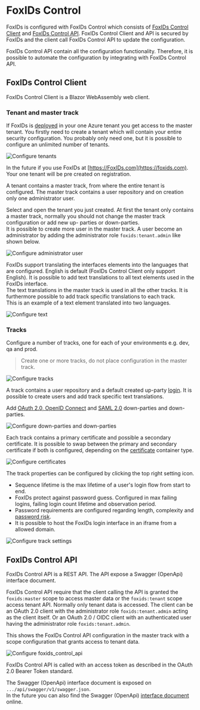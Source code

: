 # FoxIDs Control
FoxIDs is configured with FoxIDs Control which consists of [FoxIDs Control Client](#foxids-control-client) and [FoxIDs Control API](#foxids-control-api). FoxIDs Control Client and API is secured by FoxIDs and the client call FoxIDs Control API to update the configuration. 

FoxIDs Control API contain all the configuration functionality. Therefore, it is possible to automate the configuration by integrating with FoxIDs Control API.

## FoxIDs Control Client 
FoxIDs Control Client is a Blazor WebAssembly web client.

### Tenant and master track
If FoxIDs is [deployed](development.md) in your one Azure tenant you get access to the master tenant. You firstly need to create a tenant which will contain your entire security configuration. You probably only need one, but it is possible to configure an unlimited number of tenants.  

![Configure tenants](images/configure-tenant.png)

In the future if you use FoxIDs at [https://FoxIDs.com](https://foxids.com). Your one tenant will be pre created on registration.

A tenant contains a master track, from where the entire tenant is configured. The master track contains a user repository and on creation only one administrator user.

Select and open the tenant you just created. At first the tenant only contains a master track, normally you should not change the master track configuration or add new up- parties or down-parties.  
It is possible to create more user in the master track. A user become an administrator by adding the administrator role `foxids:tenant.admin` like shown below.

![Configure administrator user](images/configure-tenant-adminuser.png)

FoxIDs support translating the interfaces elements into the languages that are configured. English is default (FoxIDs Control Client only support English). It is possible to add text translations to all text elements used in the FoxIDs interface.  
The text translations in the master track is used in all the other tracks. It is furthermore possible to add track specific translations to each track.  
This is an example of a text element translated into two languages.

![Configure text](images/configure-tenant-text.png)

### Tracks
Configure a number of tracks, one for each of your environments e.g. dev, qa and prod.

> Create one or more tracks, do not place configuration in the master track.

![Configure tracks](images/configure-track.png)

A track contains a user repository and a default created up-party [login](login.md). It is possible to create users and add track specific text translations. 

Add [OAuth 2.0, OpenID Connect](oauth-2.0-oidc.md) and [SAML 2.0](saml-2.0.md) down-parties and down-parties.

![Configure down-parties and down-parties](images/configure-parties.png)

Each track contains a primary certificate and possible a secondary certificate. It is possible to swap between the primary and secondary certificate if both is configured, depending on the [certificate](index.md#certificates) container type.

![Configure certificates](images/configure-certificate.png)

The track properties can be configured by clicking the top right setting icon. 

- Sequence lifetime is the max lifetime of a user's login flow from start to end.
- FoxIDs protect against password guess. Configured in max failing logins, failing login count lifetime and observation period.
- Password requirements are configured regarding length, complexity and [password risk](https://haveibeenpwned.com/Passwords).
- It is possible to host the FoxIDs login interface in an iframe from a allowed domain.

![Configure track settings](images/configure-track-setting.png)

## FoxIDs Control API
FoxIDs Control API is a REST API. The API expose a Swagger (OpenApi) interface document.

FoxIDs Control API require that the client calling the API is granted the `foxids:master` scope to access master data or the `foxids:tenant` scope access tenant API. Normally only tenant data is accessed.
The client can be an OAuth 2.0 client with the administrator role `foxids:tenant.admin` acting as the client itself. Or an OAuth 2.0 / OIDC client with an authenticated user having the administrator role `foxids:tenant.admin`. 

This shows the FoxIDs Control API configuration in the master track with a scope configuration that grants access to tenant data.

![Configure foxids_control_api](images/configure-foxids_control_api.png)

FoxIDs Control API is called with an access token as described in the OAuth 2.0 Bearer Token standard.

The Swagger (OpenApi) interface document is exposed on `.../api/swagger/v1/swagger.json`.  
In the future you can also find the Swagger (OpenApi) [interface document](https://control.foxids.com/api/swagger/v1/swagger.json) online.

